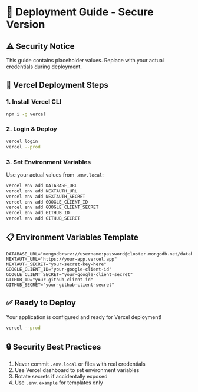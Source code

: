 # 🚀 Deployment Guide - Secure Version

## ⚠️ Security Notice
This guide contains placeholder values. Replace with your actual credentials during deployment.

## 🎯 Vercel Deployment Steps

### 1. Install Vercel CLI
```bash
npm i -g vercel
```

### 2. Login & Deploy
```bash
vercel login
vercel --prod
```

### 3. Set Environment Variables
Use your actual values from `.env.local`:

```bash
vercel env add DATABASE_URL
vercel env add NEXTAUTH_URL  
vercel env add NEXTAUTH_SECRET
vercel env add GOOGLE_CLIENT_ID
vercel env add GOOGLE_CLIENT_SECRET
vercel env add GITHUB_ID
vercel env add GITHUB_SECRET
```

## 📋 Environment Variables Template

```env
DATABASE_URL="mongodb+srv://username:password@cluster.mongodb.net/database"
NEXTAUTH_URL="https://your-app.vercel.app"
NEXTAUTH_SECRET="your-secret-key-here"
GOOGLE_CLIENT_ID="your-google-client-id"
GOOGLE_CLIENT_SECRET="your-google-client-secret"
GITHUB_ID="your-github-client-id"
GITHUB_SECRET="your-github-client-secret"
```

## ✅ Ready to Deploy

Your application is configured and ready for Vercel deployment!

```bash
vercel --prod
```

## 🔒 Security Best Practices

1. Never commit `.env.local` or files with real credentials
2. Use Vercel dashboard to set environment variables
3. Rotate secrets if accidentally exposed
4. Use `.env.example` for templates only